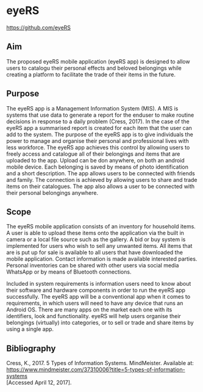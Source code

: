 # eyeRS
https://github.com/eyeRS

## Aim
The proposed eyeRS mobile application (eyeRS app) is designed to allow users to catalogu their personal effects and beloved belongings while creating a platform to facilitate the trade of their items in the future.

## Purpose
The eyeRS app is a Management Information System (MIS). A MIS is systems that use data to generate a report for the enduser to make routine decisions in response to a daily problem (Cress, 2017). In the case of the eyeRS app a summarised report is created for each item that the user can add to the system. The purpose of the eyeRS app is to give individuals the power to manage and organise their personal and professional lives with less workforce. The eyeRS app achieves this control by allowing users to freely access and catalogue all of their belongings and items that are uploaded to the app. Upload can be don anywhere, on both an android mobile device. Each belonging is saved by means of photo identification and a short description. The app allows users to be connected with friends and family. The connection is achieved by allowing users to share and trade items on their catalogues. The app also allows a user to be connected with their personal belongings anywhere.

## Scope
The eyeRS mobile application consists of an inventory for household items. A user is able to upload these items onto the application via the built in camera or a local file source such as the gallery. A bid or buy system is implemented for users who wish to sell any unwanted items. All items that are is put up for sale is available to all users that have downloaded the mobile application. Contact information is made available interested parties. Personal inventories can be shared with other users via social media WhatsApp or by means of Bluetooth connections.

Included in system requirements is information users need to know about their software and hardware components in order to run the eyeRS app successfully. The eyeRS app will be a conventional app when it comes to requirements, in which users will need to have any device that runs an Android OS. There are many apps on the market each one with its identifiers, look and functionality. eyeRS will help users organise their belongings (virtually) into categories, or to sell or trade and share items by using a single app.

## Bibliography
Cress, K., 2017. 5 Types of Information Systems. MindMeister. Available at: <br>
https://www.mindmeister.com/37310006?title=5-types-of-information-systems <br>
[Accessed April 12, 2017].
